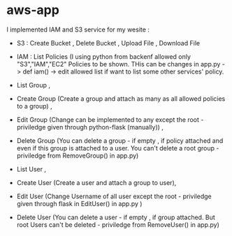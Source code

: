 # aws-app

I implemented IAM and S3 service for my wesite :
  - S3 : Create Bucket , Delete Bucket , Upload File , Download File
  - IAM : List Policies (I using python from backenf allowed only "S3","IAM","EC2" Policies to 
    be shown. THis can be changes in app.py -> def iam() -> edit allowed list if want to list 
    some other services' policy. 
    
- List Group , 
- Create Group (Create a group and attach as many as all allowed policies to a group) , 
- Edit Group (Change can be implemented to any except the root - priviledge given through 
    python-flask (manually)) , 
- Delete Group (You can delete a group - if empty , if policy attached and even if this group is 
    attached to a user. You can't delete a root group - priviledge from RemoveGroup() in app.py)

- List User , 
- Create User (Create a user and attach a group to user),
- Edit User (Change Username of all user except the root - priviledge given through flask in EditUser() in app.py )
- Delete User (You can delete a user - if empty , if group attached. But root Users can't be deleted - priviledge from RemoveUser() in app.py)
